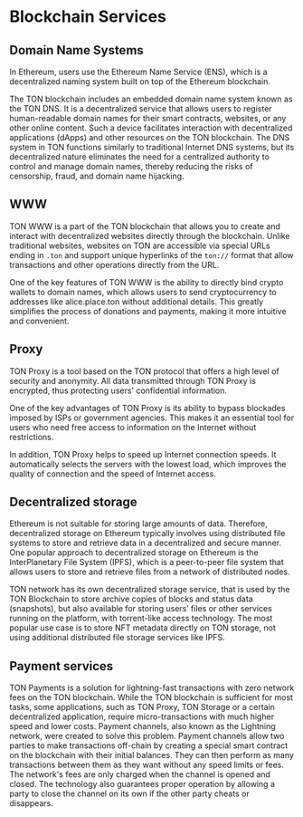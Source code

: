 # Blockchain Services

## Domain Name Systems

In Ethereum, users use the Ethereum Name Service (ENS), which is a decentralized naming system built on top of the Ethereum blockchain.

The TON blockchain includes an embedded domain name system known as the TON DNS. It is a decentralized service that allows users to register human-readable domain names for their smart contracts, websites, or any other online content. Such a device facilitates interaction with decentralized applications (dApps) and other resources on the TON blockchain. The DNS system in TON functions similarly to traditional Internet DNS systems, but its decentralized nature eliminates the need for a centralized authority to control and manage domain names, thereby reducing the risks of censorship, fraud, and domain name hijacking.

## WWW

TON WWW is a part of the TON blockchain that allows you to create and interact with decentralized websites directly through the blockchain. Unlike traditional websites, websites on TON are accessible via special URLs ending in `.ton` and support unique hyperlinks of the `ton://` format that allow transactions and other operations directly from the URL.

One of the key features of TON WWW is the ability to directly bind crypto wallets to domain names, which allows users to send cryptocurrency to addresses like alice.place.ton without additional details. This greatly simplifies the process of donations and payments, making it more intuitive and convenient.

## Proxy

TON Proxy is a tool based on the TON protocol that offers a high level of security and anonymity. All data transmitted through TON Proxy is encrypted, thus protecting users' confidential information.

One of the key advantages of TON Proxy is its ability to bypass blockades imposed by ISPs or government agencies. This makes it an essential tool for users who need free access to information on the Internet without restrictions.

In addition, TON Proxy helps to speed up Internet connection speeds. It automatically selects the servers with the lowest load, which improves the quality of connection and the speed of Internet access.

## Decentralized storage

Ethereum is not suitable for storing large amounts of data. Therefore, decentralized storage on Ethereum typically involves using distributed file systems to store and retrieve data in a decentralized and secure manner. One popular approach to decentralized storage on Ethereum is the  InterPlanetary File System (IPFS), which is a peer-to-peer file system that allows users to store and retrieve files from a network of distributed nodes.

TON network has its own decentralized storage service, that is used by the TON Blockchain to store archive copies of blocks and status data (snapshots), but also available for storing users’ files or other services running on the platform, with torrent-like access technology. The most popular use case is to store NFT metadata directly on TON storage, not using additional distributed file storage services like IPFS.

## Payment services

TON Payments is a solution for lightning-fast transactions with zero network fees on the TON blockchain. While the TON blockchain is sufficient for most tasks, some applications, such as TON Proxy, TON Storage or a certain decentralized application, require micro-transactions with much higher speed and lower costs. Payment channels, also known as the Lightning network, were created to solve this problem. Payment channels allow two parties to make transactions off-chain by creating a special smart contract on the blockchain with their initial balances. They can then perform as many transactions between them as they want without any speed limits or fees. The network's fees are only charged when the channel is opened and closed. The technology also guarantees proper operation by allowing a party to close the channel on its own if the other party cheats or disappears.
